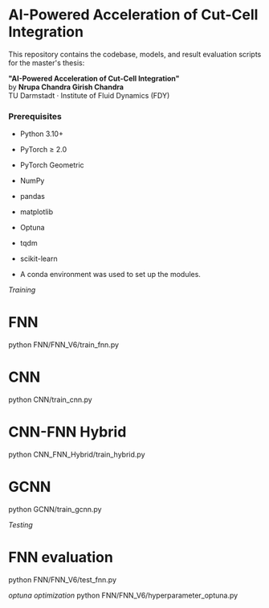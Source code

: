# AI-Powered Acceleration of Cut-Cell Integration

This repository contains the codebase, models, and result evaluation scripts for the master's thesis:

**"AI-Powered Acceleration of Cut-Cell Integration"**  
by **Nrupa Chandra Girish Chandra**  
TU Darmstadt · Institute of Fluid Dynamics (FDY)



### Prerequisites

- Python 3.10+
- PyTorch ≥ 2.0
- PyTorch Geometric
- NumPy
- pandas
- matplotlib
- Optuna
- tqdm
- scikit-learn

- A conda environment was used to set up the modules.


*Training*

# FNN
python FNN/FNN_V6/train_fnn.py

# CNN
python CNN/train_cnn.py

# CNN-FNN Hybrid
python CNN_FNN_Hybrid/train_hybrid.py

# GCNN
python GCNN/train_gcnn.py

*Testing*

# FNN evaluation
python FNN/FNN_V6/test_fnn.py

*optuna optimization*
python FNN/FNN_V6/hyperparameter_optuna.py


